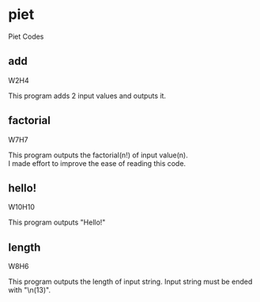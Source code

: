 # piet
Piet Codes

## add
W2H4

This program adds 2 input values and outputs it.

## factorial
W7H7

This program outputs the factorial(n!) of input value(n).  
I made effort to improve the ease of reading this code.

## hello!
W10H10

This program outputs "Hello!"

## length
W8H6

This program outputs the length of input string. Input string must be ended with "\n(13)".